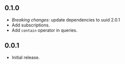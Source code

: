 ## 0.1.0

* *Breaking changes:* update dependencies to uuid 2.0.1
* Add subscriptions.
* Add `contain` operator in queries.


## 0.0.1

* Initial release.
